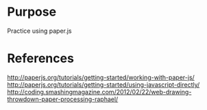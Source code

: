 # Purpose
Practice using paper.js

# References
http://paperjs.org/tutorials/getting-started/working-with-paper-js/  
http://paperjs.org/tutorials/getting-started/using-javascript-directly/  
http://coding.smashingmagazine.com/2012/02/22/web-drawing-throwdown-paper-processing-raphael/  
